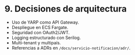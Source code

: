 # 9. Decisiones de arquitectura

- Uso de YARP como API Gateway.
- Despliegue en ECS Fargate.
- Seguridad con OAuth2/JWT.
- Logging estructurado con Serilog.
- Multi-tenant y multipaís.
- Referencias a ADRs en `/docs/servicio-notificacion/adr/`.
